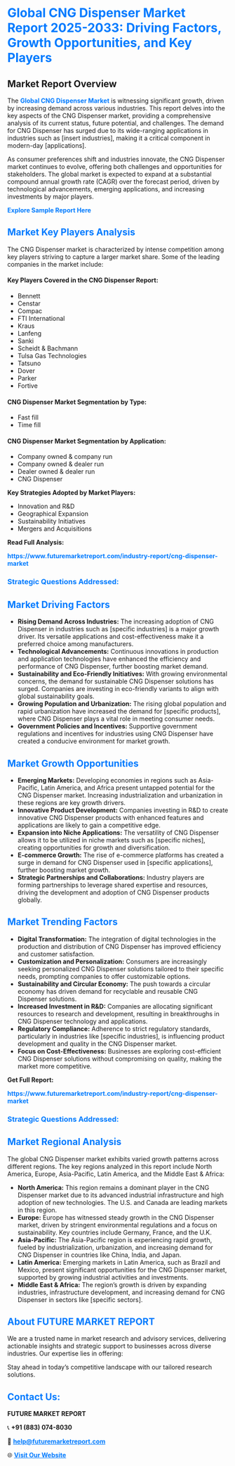 <h1 style="color: #007BFF;">Global CNG Dispenser Market Report 2025-2033: Driving Factors, Growth Opportunities, and Key Players</h1>

<section id="overview">
<h2>Market Report Overview</h2>
<p>The <a href="https://www.futuremarketreport.com/industry-report/cng-dispenser-market" style="color: #007BFF; text-decoration: none;"><strong>Global CNG Dispenser Market</strong></a> is witnessing significant growth, driven by increasing demand across various industries. This report delves into the key aspects of the CNG Dispenser market, providing a comprehensive analysis of its current status, future potential, and challenges. The demand for CNG Dispenser has surged due to its wide-ranging applications in industries such as [insert industries], making it a critical component in modern-day [applications].</p>
<p>As consumer preferences shift and industries innovate, the CNG Dispenser market continues to evolve, offering both challenges and opportunities for stakeholders. The global market is expected to expand at a substantial compound annual growth rate (CAGR) over the forecast period, driven by technological advancements, emerging applications, and increasing investments by major players.</p>
</section>

<section id="overview">
<p><a href="https://www.futuremarketreport.com/request-sample/reportId=116289" style="color: #007BFF; text-decoration: none;"><strong>Explore Sample Report Here</strong></a></p>
</section>

<section id="key-players">
<h2 style="color: #007BFF;">Market Key Players Analysis</h2>
<p>The CNG Dispenser market is characterized by intense competition among key players striving to capture a larger market share. Some of the leading companies in the market include:</p>
<h4>Key Players Covered in the CNG Dispenser Report:</h4>
<ul><li>Bennett</li><li>Censtar</li><li>Compac</li><li>FTI International</li><li>Kraus</li><li>Lanfeng</li><li>Sanki</li><li>Scheidt &amp; Bachmann</li><li>Tulsa Gas Technologies</li><li>Tatsuno</li><li>Dover</li><li>Parker</li><li>Fortive</li></ul>
<h4>CNG Dispenser Market Segmentation by Type:</h4>
<ul><li>Fast fill</li><li>Time fill</li></ul>

<h4>CNG Dispenser Market Segmentation by Application:</h4>
<ul><li>Company owned &amp; company run</li><li>Company owned &amp; dealer run</li><li>Dealer owned &amp; dealer run</li><li>CNG Dispenser</li></ul>
<p><strong>Key Strategies Adopted by Market Players:</strong></p>
<ul>
<li>Innovation and R&D</li>
<li>Geographical Expansion</li>
<li>Sustainability Initiatives</li>
<li>Mergers and Acquisitions</li>
</ul>
</section>

<section>
<p><strong>Read Full Analysis: </strong></p><a href="https://www.futuremarketreport.com/industry-report/cng-dispenser-market" style="color: #007BFF; text-decoration: none;"><strong>https://www.futuremarketreport.com/industry-report/cng-dispenser-market</strong></a>
<h3 style="color: #007BFF;">Strategic Questions Addressed:</h3>
</section>

<section id="driving-factors">
<h2 style="color: #007BFF;">Market Driving Factors</h2>
<ul>
<li><strong>Rising Demand Across Industries:</strong> The increasing adoption of CNG Dispenser in industries such as [specific industries] is a major growth driver. Its versatile applications and cost-effectiveness make it a preferred choice among manufacturers.</li>
<li><strong>Technological Advancements:</strong> Continuous innovations in production and application technologies have enhanced the efficiency and performance of CNG Dispenser, further boosting market demand.</li>
<li><strong>Sustainability and Eco-Friendly Initiatives:</strong> With growing environmental concerns, the demand for sustainable CNG Dispenser solutions has surged. Companies are investing in eco-friendly variants to align with global sustainability goals.</li>
<li><strong>Growing Population and Urbanization:</strong> The rising global population and rapid urbanization have increased the demand for [specific products], where CNG Dispenser plays a vital role in meeting consumer needs.</li>
<li><strong>Government Policies and Incentives:</strong> Supportive government regulations and incentives for industries using CNG Dispenser have created a conducive environment for market growth.</li>
</ul>
</section>

<section id="growth-opportunities">
<h2 style="color: #007BFF;">Market Growth Opportunities</h2>
<ul>
<li><strong>Emerging Markets:</strong> Developing economies in regions such as Asia-Pacific, Latin America, and Africa present untapped potential for the CNG Dispenser market. Increasing industrialization and urbanization in these regions are key growth drivers.</li>
<li><strong>Innovative Product Development:</strong> Companies investing in R&D to create innovative CNG Dispenser products with enhanced features and applications are likely to gain a competitive edge.</li>
<li><strong>Expansion into Niche Applications:</strong> The versatility of CNG Dispenser allows it to be utilized in niche markets such as [specific niches], creating opportunities for growth and diversification.</li>
<li><strong>E-commerce Growth:</strong> The rise of e-commerce platforms has created a surge in demand for CNG Dispenser used in [specific applications], further boosting market growth.</li>
<li><strong>Strategic Partnerships and Collaborations:</strong> Industry players are forming partnerships to leverage shared expertise and resources, driving the development and adoption of CNG Dispenser products globally.</li>
</ul>
</section>

<section id="trending-factors">
<h2 style="color: #007BFF;">Market Trending Factors</h2>
<ul>
<li><strong>Digital Transformation:</strong> The integration of digital technologies in the production and distribution of CNG Dispenser has improved efficiency and customer satisfaction.</li>
<li><strong>Customization and Personalization:</strong> Consumers are increasingly seeking personalized CNG Dispenser solutions tailored to their specific needs, prompting companies to offer customizable options.</li>
<li><strong>Sustainability and Circular Economy:</strong> The push towards a circular economy has driven demand for recyclable and reusable CNG Dispenser solutions.</li>
<li><strong>Increased Investment in R&D:</strong> Companies are allocating significant resources to research and development, resulting in breakthroughs in CNG Dispenser technology and applications.</li>
<li><strong>Regulatory Compliance:</strong> Adherence to strict regulatory standards, particularly in industries like [specific industries], is influencing product development and quality in the CNG Dispenser market.</li>
<li><strong>Focus on Cost-Effectiveness:</strong> Businesses are exploring cost-efficient CNG Dispenser solutions without compromising on quality, making the market more competitive.</li>
</ul>
</section>

<section>
<p><strong>Get Full Report: </strong></p><a href="https://www.futuremarketreport.com/industry-report/cng-dispenser-market" style="color: #007BFF; text-decoration: none;"><strong>https://www.futuremarketreport.com/industry-report/cng-dispenser-market</strong></a>
<h3 style="color: #007BFF;">Strategic Questions Addressed:</h3>
</section>


<section id="regional-analysis">
<h2 style="color: #007BFF;">Market Regional Analysis</h2>
<p>The global CNG Dispenser market exhibits varied growth patterns across different regions. The key regions analyzed in this report include North America, Europe, Asia-Pacific, Latin America, and the Middle East & Africa:</p>
<ul>
<li><strong>North America:</strong> This region remains a dominant player in the CNG Dispenser market due to its advanced industrial infrastructure and high adoption of new technologies. The U.S. and Canada are leading markets in this region.</li>
<li><strong>Europe:</strong> Europe has witnessed steady growth in the CNG Dispenser market, driven by stringent environmental regulations and a focus on sustainability. Key countries include Germany, France, and the U.K.</li>
<li><strong>Asia-Pacific:</strong> The Asia-Pacific region is experiencing rapid growth, fueled by industrialization, urbanization, and increasing demand for CNG Dispenser in countries like China, India, and Japan.</li>
<li><strong>Latin America:</strong> Emerging markets in Latin America, such as Brazil and Mexico, present significant opportunities for the CNG Dispenser market, supported by growing industrial activities and investments.</li>
<li><strong>Middle East & Africa:</strong> The region’s growth is driven by expanding industries, infrastructure development, and increasing demand for CNG Dispenser in sectors like [specific sectors].</li>
</ul>
</section>

<footer>
<h2 style="color: #007BFF;">About FUTURE MARKET REPORT</h2>
<p>We are a trusted name in market research and advisory services, delivering actionable insights and strategic support to businesses across diverse industries. Our expertise lies in offering:</p>

<p>Stay ahead in today’s competitive landscape with our tailored research solutions.</p>

<h2 style="color: #007BFF;">Contact Us:</h2>
<p><strong>FUTURE MARKET REPORT</strong></p>
<p>📞 <strong>+91 (883) 074-8030</strong></p>
<p>📧 <strong><a href="mailto:help@futuremarketreport.com" style="color: #007BFF;">help@futuremarketreport.com</a></strong></p>
<p>🌐 <strong><a href="https://www.futuremarketreport.com/" style="color: #007BFF;">Visit Our Website</a></strong></p>
</footer>